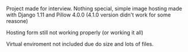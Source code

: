 Project made for interview.
Nothing special, simple image hosting made with Django 1.11 and Pillow 4.0.0 (4.1.0 version didn't work for some reasone)

Hosting form still not working properly (or working it all)

Virtual enviroment not included due do size and lots of files.
